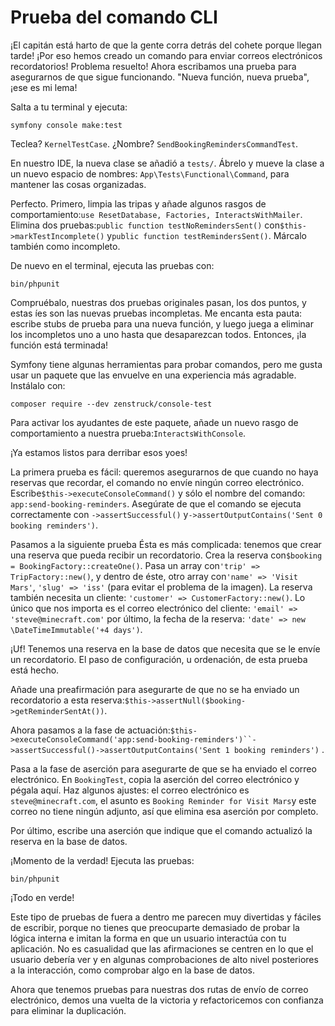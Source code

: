 # Prueba del comando CLI

¡El capitán está harto de que la gente corra detrás del cohete porque llegan tarde! ¡Por eso hemos creado un comando para enviar correos electrónicos recordatorios! Problema resuelto! Ahora escribamos una prueba para asegurarnos de que sigue funcionando. "Nueva función, nueva prueba", ¡ese es mi lema!

Salta a tu terminal y ejecuta:

```terminal
symfony console make:test
```

Teclea? `KernelTestCase`. ¿Nombre? `SendBookingRemindersCommandTest`.

En nuestro IDE, la nueva clase se añadió a `tests/`. Ábrelo y mueve la clase a un nuevo espacio de nombres: `App\Tests\Functional\Command`, para mantener las cosas organizadas.

Perfecto. Primero, limpia las tripas y añade algunos rasgos de comportamiento:`use ResetDatabase, Factories, InteractsWithMailer`. Elimina dos pruebas:`public function testNoRemindersSent()` con`$this->markTestIncomplete()` y`public function testRemindersSent()`. Márcalo también como incompleto.

De nuevo en el terminal, ejecuta las pruebas con:

```terminal
bin/phpunit
```

Compruébalo, nuestras dos pruebas originales pasan, los dos puntos, y estas íes son las nuevas pruebas incompletas. Me encanta esta pauta: escribe stubs de prueba para una nueva función, y luego juega a eliminar los incompletos uno a uno hasta que desaparezcan todos. Entonces, ¡la función está terminada!

Symfony tiene algunas herramientas para probar comandos, pero me gusta usar un paquete que las envuelve en una experiencia más agradable. Instálalo con:

```terminal
composer require --dev zenstruck/console-test
```

Para activar los ayudantes de este paquete, añade un nuevo rasgo de comportamiento a nuestra prueba:`InteractsWithConsole`.

¡Ya estamos listos para derribar esos yoes!

La primera prueba es fácil: queremos asegurarnos de que cuando no haya reservas que recordar, el comando no envíe ningún correo electrónico. Escribe`$this->executeConsoleCommand()` y sólo el nombre del comando: `app:send-booking-reminders`. Asegúrate de que el comando se ejecuta correctamente con `->assertSuccessful()` y`->assertOutputContains('Sent 0 booking reminders')`.

Pasamos a la siguiente prueba Ésta es más complicada: tenemos que crear una reserva que pueda recibir un recordatorio. Crea la reserva con`$booking = BookingFactory::createOne()`. Pasa un array con`'trip' => TripFactory::new()`, y dentro de éste, otro array con`'name' => 'Visit Mars'`, `'slug' => 'iss'` (para evitar el problema de la imagen). La reserva también necesita un cliente: `'customer' => CustomerFactory::new()`. Lo único que nos importa es el correo electrónico del cliente: `'email' => 'steve@minecraft.com'` por último, la fecha de la reserva: `'date' => new \DateTimeImmutable('+4 days')`.

¡Uf! Tenemos una reserva en la base de datos que necesita que se le envíe un recordatorio. El paso de configuración, u ordenación, de esta prueba está hecho.

Añade una preafirmación para asegurarte de que no se ha enviado un recordatorio a esta reserva:`$this->assertNull($booking->getReminderSentAt())`.

Ahora pasamos a la fase de actuación:`$this->executeConsoleCommand('app:send-booking-reminders')``->assertSuccessful()->assertOutputContains('Sent 1 booking reminders')` .

Pasa a la fase de aserción para asegurarte de que se ha enviado el correo electrónico. En `BookingTest`, copia la aserción del correo electrónico y pégala aquí. Haz algunos ajustes: el correo electrónico es `steve@minecraft.com`, el asunto es `Booking Reminder for Visit Mars`y este correo no tiene ningún adjunto, así que elimina esa aserción por completo.

Por último, escribe una aserción que indique que el comando actualizó la reserva en la base de datos.

¡Momento de la verdad! Ejecuta las pruebas:

```terminal-silent
bin/phpunit
```

¡Todo en verde!

Este tipo de pruebas de fuera a dentro me parecen muy divertidas y fáciles de escribir, porque no tienes que preocuparte demasiado de probar la lógica interna e imitan la forma en que un usuario interactúa con tu aplicación. No es casualidad que las afirmaciones se centren en lo que el usuario debería ver y en algunas comprobaciones de alto nivel posteriores a la interacción, como comprobar algo en la base de datos.

Ahora que tenemos pruebas para nuestras dos rutas de envío de correo electrónico, demos una vuelta de la victoria y refactoricemos con confianza para eliminar la duplicación.
